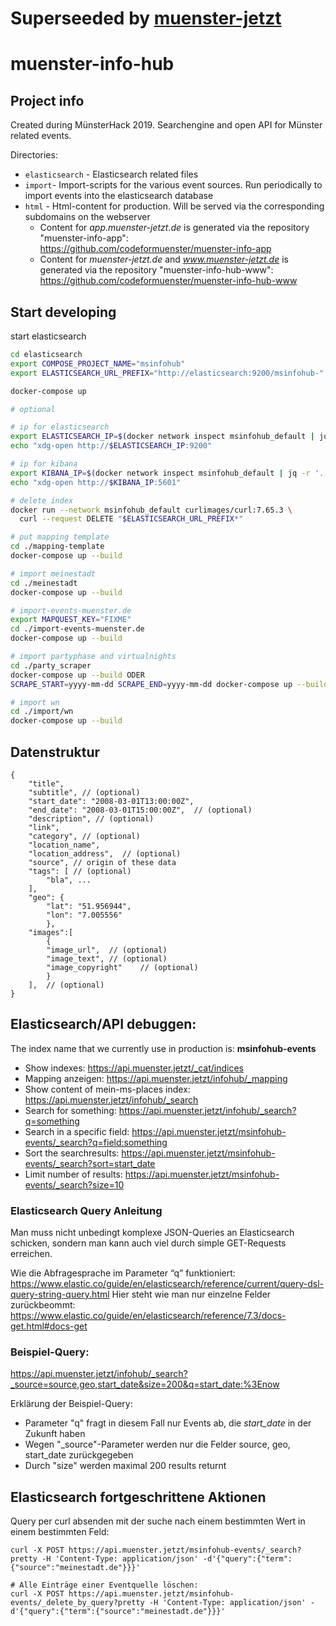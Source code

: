 # Superseeded by [muenster-jetzt](https://github.com/codeformuenster/muenster-jetzt)

# muenster-info-hub

## Project info

Created during MünsterHack 2019. Searchengine and open API for Münster related events.

Directories:

* `elasticsearch` - Elasticsearch related files
* `import`- Import-scripts for the various event sources. Run periodically to import events into the elasticsearch database
* `html` - Html-content for production. Will be served via the corresponding subdomains on the webserver
  * Content for _app.muenster-jetzt.de_ is generated via the repository "muenster-info-app": https://github.com/codeformuenster/muenster-info-app
  * Content for _muenster-jetzt.de_ and _www.muenster-jetzt.de_ is generated via the repository "muenster-info-hub-www": https://github.com/codeformuenster/muenster-info-hub-www


## Start developing

start elasticsearch
```bash
cd elasticsearch
export COMPOSE_PROJECT_NAME="msinfohub"
export ELASTICSEARCH_URL_PREFIX="http://elasticsearch:9200/msinfohub-"

docker-compose up
```

```bash
# optional

# ip for elasticsearch
export ELASTICSEARCH_IP=$(docker network inspect msinfohub_default | jq -r '.[].Containers | to_entries[] | select(.value.Name=="'"$COMPOSE_PROJECT_NAME"'_elasticsearch_1") | .value.IPv4Address | split("/")[0]')
echo "xdg-open http://$ELASTICSEARCH_IP:9200"

# ip for kibana
export KIBANA_IP=$(docker network inspect msinfohub_default | jq -r '.[].Containers | to_entries[] | select(.value.Name=="'"$COMPOSE_PROJECT_NAME"'_kibana_1") | .value.IPv4Address | split("/")[0]')
echo "xdg-open http://$KIBANA_IP:5601"
```




```bash
# delete index
docker run --network msinfohub_default curlimages/curl:7.65.3 \
  curl --request DELETE "$ELASTICSEARCH_URL_PREFIX*"

# put mapping template
cd ./mapping-template
docker-compose up --build

# import meinestadt
cd ./meinestadt
docker-compose up --build

# import-events-muenster.de
export MAPQUEST_KEY="FIXME"
cd ./import-events-muenster.de
docker-compose up --build

# import partyphase and virtualnights
cd ./party_scraper
docker-compose up --build ODER
SCRAPE_START=yyyy-mm-dd SCRAPE_END=yyyy-mm-dd docker-compose up --build

# import wn
cd ./import/wn
docker-compose up --build
```

## Datenstruktur

```
{
    "title", 
    "subtitle", // (optional) 
    "start_date": "2008-03-01T13:00:00Z", 
    "end_date": "2008-03-01T15:00:00Z",  // (optional)
    "description", // (optional)
    "link", 
    "category", // (optional)
    "location_name", 
    "location_address",  // (optional)
    "source", // origin of these data
    "tags": [ // (optional)
        "bla", ...
    ],
    "geo": {
        "lat": "51.956944",
        "lon": "7.005556"
        },
    "images":[
        {
        "image_url",  // (optional)
        "image_text", // (optional)
        "image_copyright"    // (optional)
        }
    ],  // (optional)
}
```

## Elasticsearch/API debuggen: 

The index name that we currently use in production is: **msinfohub-events**

* Show indexes: https://api.muenster.jetzt/_cat/indices
* Mapping anzeigen: https://api.muenster.jetzt/infohub/_mapping
* Show content of mein-ms-places index: https://api.muenster.jetzt/infohub/_search
* Search for something: https://api.muenster.jetzt/infohub/_search?q=something
* Search in a specific field: https://api.muenster.jetzt/msinfohub-events/_search?q=field:something
* Sort the searchresults: https://api.muenster.jetzt/msinfohub-events/_search?sort=start_date
* Limit number of results: https://api.muenster.jetzt/msinfohub-events/_search?size=10

### Elasticsearch Query Anleitung 
Man muss nicht unbedingt komplexe JSON-Queries an Elasticsearch schicken, sondern man kann auch viel durch simple GET-Requests erreichen.

Wie die Abfragesprache im Parameter “q” funktioniert: 
https://www.elastic.co/guide/en/elasticsearch/reference/current/query-dsl-query-string-query.html
Hier steht wie man nur einzelne Felder zurückbeommt:
https://www.elastic.co/guide/en/elasticsearch/reference/7.3/docs-get.html#docs-get

### Beispiel-Query: 
https://api.muenster.jetzt/infohub/_search?_source=source,geo,start_date&size=200&q=start_date:%3Enow

Erklärung der Beispiel-Query: 
 * Parameter "q" fragt in diesem Fall nur Events ab, die _start_date_ in der Zukunft haben
 * Wegen "_source"-Parameter werden nur die Felder source, geo, start_date zurückgegeben 
 * Durch "size" werden maximal 200 results returnt 

## Elasticsearch fortgeschrittene Aktionen

Query per curl absenden mit der suche nach einem bestimmten Wert in einem bestimmten Feld:

    curl -X POST https://api.muenster.jetzt/msinfohub-events/_search?pretty -H 'Content-Type: application/json' -d'{"query":{"term":{"source":"meinestadt.de"}}}'

    # Alle Einträge einer Eventquelle löschen:
    curl -X POST https://api.muenster.jetzt/msinfohub-events/_delete_by_query?pretty -H 'Content-Type: application/json' -d'{"query":{"term":{"source":"meinestadt.de"}}}'
